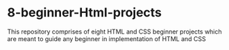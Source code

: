 # 8-beginner-Html-projects
This repository comprises of eight HTML and CSS beginner projects which are meant  to guide any beginner in implementation of HTML and CSS
